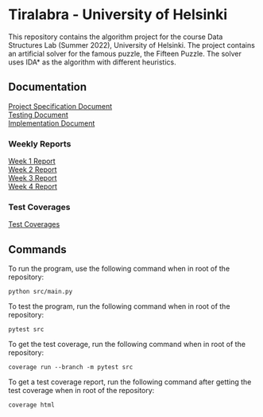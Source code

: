 # Tiralabra - University of Helsinki
This repository contains the algorithm project for the course Data Structures Lab (Summer 2022), University of Helsinki. The project contains an artificial solver for the famous puzzle, the Fifteen Puzzle. The solver uses IDA* as the algorithm with different heuristics.

## Documentation
[Project Specification Document](./documentation/project_specification.md)<br>
[Testing Document](./documentation/testing_document.md)<br>
[Implementation Document](./documentation/implementation_document.md)<br>

### Weekly Reports
[Week 1 Report](./documentation/weekly_reports/week1_report.md)<br>
[Week 2 Report](./documentation/weekly_reports/week2_report.md)<br>
[Week 3 Report](./documentation/weekly_reports/week3_report.md)<br>
[Week 4 Report](./documentation/weekly_reports/week4_report.md)<br>

### Test Coverages
[Test Coverages](./documentation/test_coverages.md)

## Commands
To run the program, use the following command when in root of the repository:
```console
python src/main.py
```

To test the program, run the following command when in root of the repository:
```console
pytest src
```

To get the test coverage, run the following command when in root of the repository:
```console
coverage run --branch -m pytest src
```

To get a test coverage report, run the following command after getting the test coverage when in root of the repository:
```console
coverage html
```